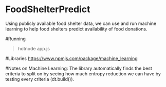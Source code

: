 # FoodShelterPredict
Using publicly available food shelter data, we can
use and run machine learning to help food shelters
predict availability of food donations.

#Running
> hotnode app.js 


#Libraries
https://www.npmjs.com/package/machine_learning


#Notes on Machine Learning:
The library automatically finds the best criteria to split 
on by seeing how much entropy reduction we can have by testing
every criteria (dt.build()).
